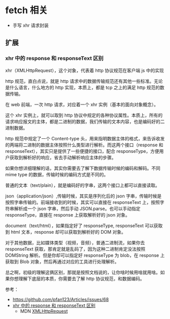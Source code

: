 # fetch 相关

- 手写 xhr 请求封装

## 扩展

### xhr 中的 response 和 responseText 区别

xhr（XMLHttpRequest），这个对象，代表着 http 协议规范在客户端 js 中的实现

http 规范，直白点说，就是 http 请求中的数据传输规范还有其他一些标准。无论是什么语言，什么地方的 http 实现，本质上，都是 tcp 之上的满足 http 规范的数据传输。

在 web 前端，一次 http 请求，对应着一个 xhr 实例（基本的面向对象概念）。

这个 xhr 实例上，就可以取到 http 协议中规定的各种协议属性。本质上，所有的请求响应报文的主体，都是二进制的数据，我们传输的文本内容，也是编码好的二进制数据。

http 规范中规定了一个 Content-type 头，用来指明数据主体的格式，来告诉收发的两端将二进制的数据主体按照什么类型进行解析。而这两个接口（response 和 responseText），其实只是提供了一些便捷的接口，配合 responseType，方便用户获取到解析好的响应，省去手动解析响应主体的步骤。

如果你想详细理解的话，其实你需要去了解下数据传输时候的编码和解码。不同 mime type 的数据，传输时候的编码方式是不同的。

普通的文本（text/plain），就是编码好的字串，这两个接口上都可以直接读取。

json（application/json）,传输时候，其实是序列化后的 json 字串，传输时候是按照字串传输的。前端接收到的时候，其实可以直接在 responseText 上，按照字符串解析成一个 json 字串，然后手动 JSON.parse。也可以手动指定 responseType，直接在 response 上获取解析好的 json 对象。

document（text/html），如果指定好了 responseType, responseText 可以获取到 html 文本，response 却可以获取到解析好的 DOM 对象。

对于其他数据，比如媒体类型（视频，音频），普通二进制流，如果你去 responseText 获取，那肯定就是乱码了，因为这种二进制肯定没法按照 DOMString 解析。但是你却可以指定好 responseType 为 blob，在 response 上获取到 Blob 对象，然后再通过对应的工具进行处理解析。

总之啊，初级的理解这俩区别，那就是按照文档说的，让你啥时候用啥就用啥。如果你想理解下底层的本质，你需要去了解 http 协议规范，和数据编码。

参考：

- https://github.com/pfan123/Articles/issues/68
- [xhr 中的 response 和 responseText 区别](https://segmentfault.com/q/1010000018898974)
  - MDN [XMLHttpRequest](https://developer.mozilla.org/en-US/docs/Web/API/XMLHttpRequest)
